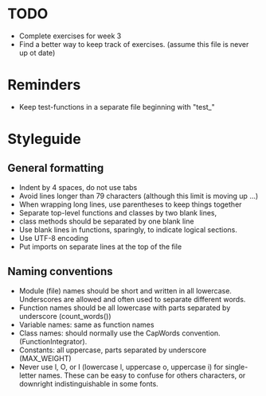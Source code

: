 # TODO
- Complete exercises for week 3
- Find a better way to keep track of exercises. (assume this file is never up ot date)

# Reminders
- Keep test-functions in a separate file beginning with "test_"

# Styleguide
## General formatting
- Indent by 4 spaces, do not use tabs
- Avoid lines longer than 79 characters (although this limit is moving up ...)
- When wrapping long lines, use parentheses to keep things together
- Separate top-level functions and classes by two blank lines,
- class methods should be separated by one blank line
- Use blank lines in functions, sparingly, to indicate logical sections.
- Use UTF-8 encoding
- Put imports on separate lines at the top of the file
## Naming conventions
- Module (file) names should be short and written in all lowercase. Underscores are allowed and often used to separate different words.
- Function names should be all lowercase with parts separated by underscore (count_words())
- Variable names: same as function names
- Class names: should normally use the CapWords convention. (FunctionIntegrator).
- Constants: all uppercase, parts separated by underscore (MAX_WEIGHT)
- Never use l, O, or I (lowercase l, uppercase o, uppercase i) for single-letter names. These can be easy to confuse for others characters, or downright indistinguishable in some fonts.
